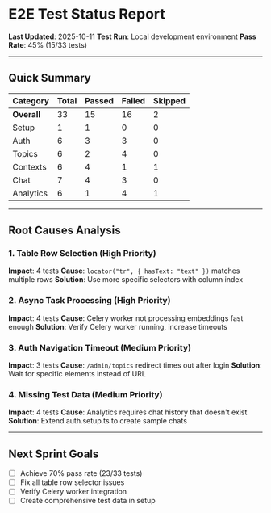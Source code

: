 # E2E Test Status Report

**Last Updated**: 2025-10-11
**Test Run**: Local development environment
**Pass Rate**: 45% (15/33 tests)

---

## Quick Summary

| Category | Total | Passed | Failed | Skipped |
|----------|-------|--------|--------|---------|
| **Overall** | 33 | 15 | 16 | 2 |
| Setup | 1 | 1 | 0 | 0 |
| Auth | 6 | 3 | 3 | 0 |
| Topics | 6 | 2 | 4 | 0 |
| Contexts | 6 | 4 | 1 | 1 |
| Chat | 7 | 4 | 3 | 0 |
| Analytics | 6 | 1 | 4 | 1 |

---

## Root Causes Analysis

### 1. Table Row Selection (High Priority)
**Impact**: 4 tests
**Cause**: `locator("tr", { hasText: "text" })` matches multiple rows
**Solution**: Use more specific selectors with column index

### 2. Async Task Processing (High Priority)
**Impact**: 4 tests
**Cause**: Celery worker not processing embeddings fast enough
**Solution**: Verify Celery worker running, increase timeouts

### 3. Auth Navigation Timeout (Medium Priority)
**Impact**: 3 tests
**Cause**: `/admin/topics` redirect times out after login
**Solution**: Wait for specific elements instead of URL

### 4. Missing Test Data (Medium Priority)
**Impact**: 4 tests
**Cause**: Analytics requires chat history that doesn't exist
**Solution**: Extend auth.setup.ts to create sample chats

---

## Next Sprint Goals

- [ ] Achieve 70% pass rate (23/33 tests)
- [ ] Fix all table row selector issues
- [ ] Verify Celery worker integration
- [ ] Create comprehensive test data in setup
